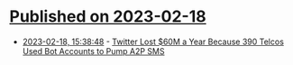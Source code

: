 # [Published on 2023-02-18](index.md)

* [2023-02-18, 15:38:48](https://news.ycombinator.com/item?id=34847650) - [Twitter Lost $60M a Year Because 390 Telcos Used Bot Accounts to Pump A2P SMS](https://commsrisk.com/elon-musk-says-twitter-lost-60mn-a-year-because-390-telcos-used-bot-accounts-to-pump-a2p-sms/)
